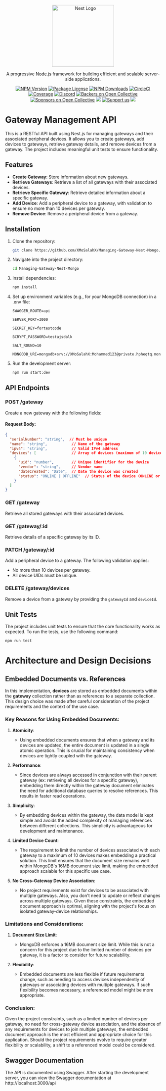 <p align="center">
  <a href="http://nestjs.com/" target="blank"><img src="https://nestjs.com/img/logo-small.svg" width="200" alt="Nest Logo" /></a>
</p>

[circleci-image]: https://img.shields.io/circleci/build/github/nestjs/nest/master?token=abc123def456
[circleci-url]: https://circleci.com/gh/nestjs/nest

  <p align="center">A progressive <a href="http://nodejs.org" target="_blank">Node.js</a> framework for building efficient and scalable server-side applications.</p>
    <p align="center">
<a href="https://www.npmjs.com/~nestjscore" target="_blank"><img src="https://img.shields.io/npm/v/@nestjs/core.svg" alt="NPM Version" /></a>
<a href="https://www.npmjs.com/~nestjscore" target="_blank"><img src="https://img.shields.io/npm/l/@nestjs/core.svg" alt="Package License" /></a>
<a href="https://www.npmjs.com/~nestjscore" target="_blank"><img src="https://img.shields.io/npm/dm/@nestjs/common.svg" alt="NPM Downloads" /></a>
<a href="https://circleci.com/gh/nestjs/nest" target="_blank"><img src="https://img.shields.io/circleci/build/github/nestjs/nest/master" alt="CircleCI" /></a>
<a href="https://coveralls.io/github/nestjs/nest?branch=master" target="_blank"><img src="https://coveralls.io/repos/github/nestjs/nest/badge.svg?branch=master#9" alt="Coverage" /></a>
<a href="https://discord.gg/G7Qnnhy" target="_blank"><img src="https://img.shields.io/badge/discord-online-brightgreen.svg" alt="Discord"/></a>
<a href="https://opencollective.com/nest#backer" target="_blank"><img src="https://opencollective.com/nest/backers/badge.svg" alt="Backers on Open Collective" /></a>
<a href="https://opencollective.com/nest#sponsor" target="_blank"><img src="https://opencollective.com/nest/sponsors/badge.svg" alt="Sponsors on Open Collective" /></a>
  <a href="https://paypal.me/kamilmysliwiec" target="_blank"><img src="https://img.shields.io/badge/Donate-PayPal-ff3f59.svg"/></a>
    <a href="https://opencollective.com/nest#sponsor"  target="_blank"><img src="https://img.shields.io/badge/Support%20us-Open%20Collective-41B883.svg" alt="Support us"></a>
  <a href="https://twitter.com/nestframework" target="_blank"><img src="https://img.shields.io/twitter/follow/nestframework.svg?style=social&label=Follow"></a>
</p>
  <!--[![Backers on Open Collective](https://opencollective.com/nest/backers/badge.svg)](https://opencollective.com/nest#backer)
  [![Sponsors on Open Collective](https://opencollective.com/nest/sponsors/badge.svg)](https://opencollective.com/nest#sponsor)-->


# Gateway Management API
This is a RESTful API built using Nest.js for managing gateways and their associated peripheral devices. It allows you to create gateways, add devices to gateways, retrieve gateway details, and remove devices from a gateway. The project includes meaningful unit tests to ensure functionality.

## Features

- **Create Gateway**: Store information about new gateways.
- **Retrieve Gateways**: Retrieve a list of all gateways with their associated devices.
- **Retrieve Specific Gateway**: Retrieve detailed information about a specific gateway.
- **Add Device**: Add a peripheral device to a gateway, with validation to ensure no more than 10 devices per gateway.
- **Remove Device**: Remove a peripheral device from a gateway.

## Installation

1. Clone the repository:
   ```bash
   git clone https://github.com/XMoSalahX/Managing-Gateway-Nest-Mongo.git

2. Navigate into the project directory:
    ```bash
   cd Managing-Gateway-Nest-Mongo

3. Install dependencies:
    ```bash
   npm install
    
4. Set up environment variables (e.g., for your MongoDB connection) in a .env file:
    ```env
   SWAGGER_ROUTE=api

   SERVER_PORT=3000

   SECRET_KEY=fortestcode

   BCRYPT_PASSWORD=testajsdalk

   SALT_ROUND=10

   MONGODB_URI=mongodb+srv://XMoSalahX:Mohammed123@private.hpheqtq.mongodb.net/Geteways

5. Run the development server:
    ```bash
   npm run start:dev

## API Endpoints

### **POST /gateway**
Create a new gateway with the following fields:

#### Request Body:
```json
{
  "serialNumber": "string",  // Must be unique
  "name": "string",           // Name of the gateway
  "ipv4": "string",           // Valid IPv4 address
  "devices": [                // Array of devices (maximum of 10 devices)
    {
      "uid": "number",        // Unique identifier for the device
      "vendor": "string",     // Vendor name
      "dateCreated": "Date",  // Date the device was created
      "status": "ONLINE | OFFLINE"  // Status of the device (ONLINE or OFFLINE)
    }
  ]
}
```

### **GET /gateway**
Retrieve all stored gateways with their associated devices.

### **GET /gateway/:id**
Retrieve details of a specific gateway by its ID.

### **PATCH /gateway/:id**
Add a peripheral device to a gateway. The following validation applies:
- No more than 10 devices per gateway.
- All device UIDs must be unique.

### **DELETE /gateway/devices**
Remove a device from a gateway by providing the `gatewayId` and `deviceId`.

## Unit Tests
The project includes unit tests to ensure that the core functionality works as expected. To run the tests, use the following command:
   ```bash
   npm run test
```

# Architecture and Design Decisions

## Embedded Documents vs. References

In this implementation, **devices** are stored as embedded documents within the **gateway** collection rather than as references to a separate collection. This design choice was made after careful consideration of the project requirements and the context of the use case.

### Key Reasons for Using Embedded Documents:

1. **Atomicity**:
   - Using embedded documents ensures that when a gateway and its devices are updated, the entire document is updated in a single atomic operation. This is crucial for maintaining consistency when devices are tightly coupled with the gateway.

2. **Performance**:
   - Since devices are always accessed in conjunction with their parent gateway (ex: retrieving all devices for a specific gateway), embedding them directly within the gateway document eliminates the need for additional database queries to resolve references. This results in faster read operations.

3. **Simplicity**:
   - By embedding devices within the gateway, the data model is kept simple and avoids the added complexity of managing references between different collections. This simplicity is advantageous for development and maintenance.

4. **Limited Device Count**:
   - The requirement to limit the number of devices associated with each gateway to a maximum of 10 devices makes embedding a practical solution. This limit ensures that the document size remains well within MongoDB's 16MB document size limit, making the embedded approach scalable for this specific use case.

5. **No Cross-Gateway Device Association**:
   - No project requirements exist for devices to be associated with multiple gateways. Also, you don't need to update or reflect changes across multiple gateways. Given these constraints, the embedded document approach is optimal, aligning with the project's focus on isolated gateway-device relationships.


### Limitations and Considerations:

1. **Document Size Limit**:
   - MongoDB enforces a 16MB document size limit. While this is not a concern for this project due to the limited number of devices per gateway, it is a factor to consider for future scalability.

2. **Flexibility**:
   - Embedded documents are less flexible if future requirements change, such as needing to access devices independently of gateways or associating devices with multiple gateways. If such flexibility becomes necessary, a referenced model might be more appropriate.

### Conclusion:
Given the project constraints, such as a limited number of devices per gateway, no need for cross-gateway device association, and the absence of any requirements for devices to join multiple gateways, the embedded document approach is the most efficient and appropriate choice for this application. Should the project requirements evolve to require greater flexibility or scalability, a shift to a referenced model could be considered.

## Swagger Documentation
The API is documented using Swagger. After starting the development server, you can view the Swagger documentation at http://localhost:3000/api


